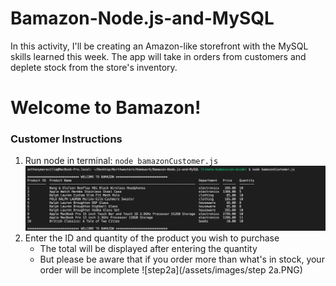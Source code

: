 # Bamazon-Node.js-and-MySQL
In this activity, I'll be creating an Amazon-like storefront with the MySQL skills learned this week. The app will take in orders from customers and deplete stock from the store's inventory.

# Welcome to Bamazon!

### Customer Instructions
1. Run node in terminal: `node bamazonCustomer.js`
    ![step1](/assets/Images/Step1.PNG)
2. Enter the ID and quantity of the product you wish to purchase
    * The total will be displayed after entering the quantity
    * But please be aware that if you order more than what's in stock, your order will be incomplete
        ![step2a](/assets/images/step 2a.PNG)

